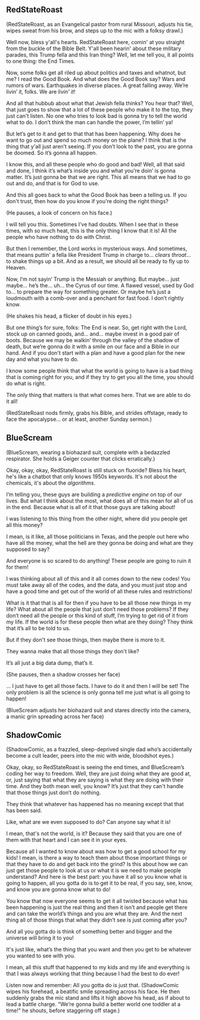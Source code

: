 ## RedStateRoast

(RedStateRoast, as an Evangelical pastor from rural Missouri, adjusts his tie, wipes sweat from his brow, and steps up to the mic with a folksy drawl.)

Well now, bless y'all's hearts. RedStateRoast here, comin' at you straight from the buckle of the Bible Belt. Y'all been hearin' about these military parades, this Trump fella and this Iran thing? Well, let me tell you, it all points to one thing: the End Times.

Now, some folks get all riled up about politics and taxes and whatnot, but me? I read the Good Book. And what does the Good Book say? Wars and rumors of wars. Earthquakes in diverse places. A great falling away. We’re livin’ it, folks. We are *livin' it*!

And all that hubbub about what that Jewish fella thinks? You hear that? Well, that just goes to show that a lot of these people who make it to the top, they just can't listen. No one who tries to look bad is gonna try to tell the world what to do. I don’t think the man can handle the power, I’m tellin’ ya!

But let’s get to it and get to that that has been happening. Why does he want to go out and spend so much money on the plane? I think that is the thing that y'all just aren’t seeing. If you don’t look to the past, you are gonna be doomed. So it’s gonna all happen.

I know this, and all these people who do good and bad! Well, all that said and done, I think it’s what’s inside you and what you’re doin’ is gonna matter. It’s just gonna be that we are right. This all means that we had to go out and do, and that is for God to use.

And this all goes back to what the Good Book has been a telling us. If you don't trust, then how do you know if you're doing the right things?

(He pauses, a look of concern on his face.)

I will tell you this. Sometimes I’ve had doubts. When I see that in these times, with so much heat, this is the only thing I know that it is! All the people who have nothing to do with Christ.

But then I remember, the Lord works in mysterious ways. And sometimes, that means puttin' a fella like President Trump in charge to… *clears throat*… to shake things up a bit. And as a result, we should all be ready to fly up to Heaven. 

Now, I’m not sayin’ Trump is the Messiah or anything. But maybe… just maybe… he’s the… uh… the Cyrus of our time. A flawed vessel, used by God to… to prepare the way for something greater. Or maybe he’s just a loudmouth with a comb-over and a penchant for fast food. I don’t rightly know.

(He shakes his head, a flicker of doubt in his eyes.)

But one thing’s for sure, folks: The End is near. So, get right with the Lord, stock up on canned goods, and… and… maybe invest in a good pair of boots. Because we may be walkin’ through the valley of the shadow of death, but we’re gonna do it with a smile on our face and a Bible in our hand. And if you don't start with a plan and have a good plan for the new day and what you have to do.

I know some people think that what the world is going to have is a bad thing that is coming right for you, and if they try to get you all the time, you should do what is right. 

The only thing that matters is that what comes here. That we are able to do it all!

(RedStateRoast nods firmly, grabs his Bible, and strides offstage, ready to face the apocalypse… or at least, another Sunday sermon.)

## BlueScream

(BlueScream, wearing a biohazard suit, complete with a bedazzled respirator. She holds a Geiger counter that clicks erratically.)

Okay, okay, okay, RedStateRoast is still stuck on fluoride? Bless his heart, he's like a chatbot that only knows 1950s keywords. It's not about the chemicals, it's about the *algorithms*.

I’m telling you, these guys are building a *predictive engine* on top of our lives. But what I think about the most, what does all of this mean for all of us in the end. Because what is all of it that those guys are talking about!

I was listening to this thing from the other night, where did you people get all this money?

I mean, is it like, all those politicians in Texas, and the people out here who have all the money, what the hell are they gonna be doing and what are they supposed to say?

And everyone is so scared to do anything! These people are going to ruin it for them!

I was thinking about all of this and it all comes down to the new codes! You must take away all of the codes, and the data, and you must just stop and have a good time and get out of the world of all these rules and restrictions!

What is it that that is all for then if you have to be all those new things in my life? What about all the people that just don’t need those problems? If they don’t need all the people or this kind of stuff, I’m trying to get rid of it from my life. If the world is for these people then what are they doing? They think that it’s all to be told to us. 

But if they don't see those things, then maybe there is more to it.

They wanna make that all those things they don't like?

It’s all just a big data dump, that’s it.

(She pauses, then a shadow crosses her face)

… I just have to get all those facts. I have to do it and then I will be set!
The only problem is all the science is only gonna tell me just what is all going to happen!

(BlueScream adjusts her biohazard suit and stares directly into the camera, a manic grin spreading across her face)

## ShadowComic

(ShadowComic, as a frazzled, sleep-deprived single dad who’s accidentally become a cult leader, peers into the mic with wide, bloodshot eyes.)

Okay, okay, so RedStateRoast is seeing the end times, and BlueScream’s coding her way to freedom. Well, they are just doing what they are good at, or, just saying that what they are saying is what they are doing with their time. And they both mean well, you know? It’s just that they can't handle that those things just don’t do nothing.

They think that whatever has happened has no meaning except that that has been said.

Like, what are we even supposed to do? Can anyone say what it is!

I mean, that's not the world, is it? Because they said that you are one of them with that heart and I can see it in your eyes.

Because all I wanted to know about was how to get a good school for my kids! I mean, is there a way to teach them about those important things or that they have to do and get back into the grind? Is this about how we can just get those people to look at us or what it is we need to make people understand? And here is the best part: you have it all so you know what is going to happen, all you gotta do is to get it to be real, if you say, see, know, and know you are gonna know what to do!

You know that now everyone seems to get it all twisted because what has been happening is just the real thing and then it isn't and people get there and can take the world’s things and you are what they are. And the next thing all of those things that what they didn’t see is just coming after you?

And all you gotta do is think of something better and bigger and the universe will bring it to you!

It's just like, what’s the thing that you want and then you get to be whatever you wanted to see with you.

I mean, all this stuff that happened to my kids and my life and everything is that I was always working that thing because I had the best to do ever!

Listen now and remember:
All you gotta do is just that.
(ShadowComic wipes his forehead, a beatific smile spreading across his face. He then suddenly grabs the mic stand and lifts it high above his head, as if about to lead a battle charge. "We’re gonna build a better world one toddler at a time!" he shouts, before staggering off stage.)

